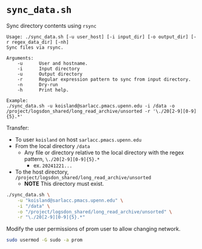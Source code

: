 # `sync_data.sh`
Sync directory contents using `rsync`

```
Usage: ./sync_data.sh [-u user_host] [-i input_dir] [-o output_dir] [-r regex_data_dir] [-nh]
Sync files via rsync.

Arguments:
    -u      User and hostname.
    -i      Input directory
    -u      Output directory
    -r      Regular expression pattern to sync from input directory.
    -n      Dry-run
    -h      Print help.

Example:
./sync_data.sh -u koisland@sarlacc.pmacs.upenn.edu -i /data -o /project/logsdon_shared/long_read_archive/unsorted -r '\./20[2-9][0-9]{5}.*'
```

Transfer:
* To user `koisland` on host `sarlacc.pmacs.upenn.edu`
* From the local directory `/data`
    * Any file or directory relative to the local directory with the regex pattern, `\./20[2-9][0-9]{5}.*`
        * ex. `20241221...`
* To the host directory, `/project/logsdon_shared/long_read_archive/unsorted`
    * **NOTE** This directory must exist.

```bash
./sync_data.sh \
    -u "koisland@sarlacc.pmacs.upenn.edu" \
    -i "/data" \
    -o "/project/logsdon_shared/long_read_archive/unsorted" \
    -r "\./20[2-9][0-9]{5}.*"
```

Modify the user permissions of prom user to allow changing network.
```bash
sudo usermod -G sudo -a prom
```
